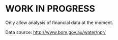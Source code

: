 # WORK IN PROGRESS

Only allow analysis of financial data at the moment.

Data source: http://www.bom.gov.au/water/npr/
